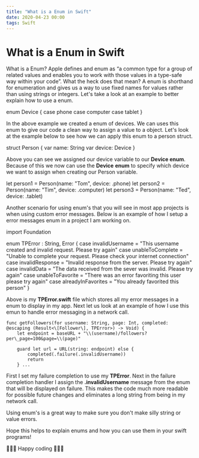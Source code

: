 ```yaml
---
title: "What is a Enum in Swift"
date: 2020-04-23 00:00
tags: Swift
---
```

# What is a Enum in Swift

What is a Enum? Apple defines and enum as “a common type for a group of related values and enables you to work with those values in a type-safe way within your code”. What the heck does that mean? A enum is shorthand for enumeration and gives us a way to use fixed names for values rather than using strings or integers. Let's take a look at an example to better explain how to use a enum.

enum Device {
    case phone
    case computer
    case tablet
}

In the above example we created a enum of devices. We can uses this enum to give our code a clean way to assign a value to a object. Let's look at the example below to see how we can apply this enum to a person struct.

struct Person {
    var name: String
    var device: Device
}

Above you can see we assigned our device variable to our **Device enum**. Because of this we now can use the **Device** **enum** to specify which device we want to assign when creating our Person variable.

let person1 = Person(name: "Tom", device: .phone)
let person2 = Person(name: "Tim", device: .computer)
let person3 = Person(name: "Ted", device: .tablet)

Another scenario for using enum's that you will see in most app projects is when using custom error messages. Below is an example of how I setup a error messages enum in a project I am working on.

import Foundation

enum TPError : String, Error {
    case invalidUsername = "This username created and invalid request. Please try again"
    case unableToComplete = "Unable to complete your request. Please check your internet connection"
    case invalidResponse = "Invalid response from the server. Please try again"
    case invalidData = "The data received from the sever was invalid. Please try again"
    case unableToFavorite = "There was an error favoriting this user please try again"
    case alreadyInFavorites = "You already favorited this person"
}

Above is my **TPError.swift** file which stores all my error messages in a enum to display in my app. Next let us look at an example of how I use this emun to handle error messaging in a network call.

    func getFollowers(for username: String, page: Int, completed: @escaping (Result<\[Follower\], TPError>) -> Void) {
        let endpoint = baseURL + "\\(username)/followers?per\_page=100&page=\\(page)"
        
        guard let url = URL(string: endpoint) else {
            completed(.failure(.invalidUsername))
            return
        } ...

First I set my failure completion to use my **TPError**. Next in the failure completion handler I assign the **.invalidUsername** message from the enum that will be displayed on failure. This makes the code much more readable for possible future changes and eliminates a long string from being in my network call.

Using enum's is a great way to make sure you don't make silly string or value errors.

Hope this helps to explain enums and how you can use them in your swift programs!

👨🏻‍💻 Happy coding 👨🏻‍💻
